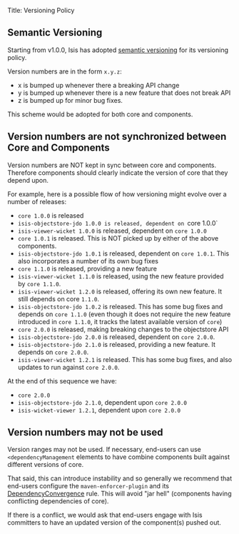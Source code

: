 Title: Versioning Policy

[//]: # (content copied to _user-guide_xxx)

## Semantic Versioning

Starting from v1.0.0, Isis has adopted [semantic versioning](http://semver.org)
for its versioning policy.

Version numbers are in the form `x.y.z`:

- x is bumped up whenever there a breaking API change
- y is bumped up whenever there is a new feature that does not break API
- z is bumped up for minor bug fixes.

This scheme would be adopted for both core and components.  

## Version numbers are not synchronized between Core and Components

Version numbers are NOT kept in sync between core and components.  Therefore components should clearly indicate the version of core that they depend upon.

For example, here is a possible flow of how versioning might evolve over a number of releases:

* `core 1.0.0` is released
* `isis-objectstore-jdo 1.0.0 is released, dependent on `core 1.0.0`
* `isis-viewer-wicket 1.0.0` is released, dependent on `core 1.0.0`
* `core 1.0.1` is released.  This is NOT picked up by either of the above components.
* `isis-objectstore-jdo 1.0.1` is released, dependent on `core 1.0.1`.  This also incorporates a number of its own bug fixes
* `core 1.1.0` is released, providing a new feature
* `isis-viewer-wicket 1.1.0` is released, using the new feature provided by `core 1.1.0`.
* `isis-viewer-wicket 1.2.0` is released, offering its own new feature.  It still depends on core `1.1.0`.
* `isis-objectstore-jdo 1.0.2` is released.  This has some bug fixes and depends on `core 1.1.0` (even though it does not require the new feature introduced in `core 1.1.0`, it tracks the latest available version of `core`)
* `core 2.0.0` is released, making breaking changes to the objectstore API
* `isis-objectstore-jdo 2.0.0` is released, dependent on `core 2.0.0`.
* `isis-objectstore-jdo 2.1.0` is released, providing a new feature.  It depends on `core 2.0.0`.
* `isis-viewer-wicket 1.2.1` is released.  This has some bug fixes, and also updates to run against `core 2.0.0`.

At the end of this sequence we have:
- `core 2.0.0`
- `isis-objectstore-jdo 2.1.0`, dependent upon `core 2.0.0`
- `isis-wicket-viewer 1.2.1`, dependent upon `core 2.0.0`



## Version numbers may not be used

Version ranges may not be used.  If necessary, end-users can use `<dependencyManagement` elements to have combine components built against different versions of core.

That said, this can introduce instability and so generally we recommend that end-users configure the `maven-enforcer-plugin` and its [DependencyConvergence](http://maven.apache.org/enforcer/enforcer-rules/dependencyConvergence.html) rule.  This will avoid "jar hell" (components having conflicting dependencies of core).

If there is a conflict, we would ask that end-users engage with Isis committers to have an updated version of the component(s) pushed out.
